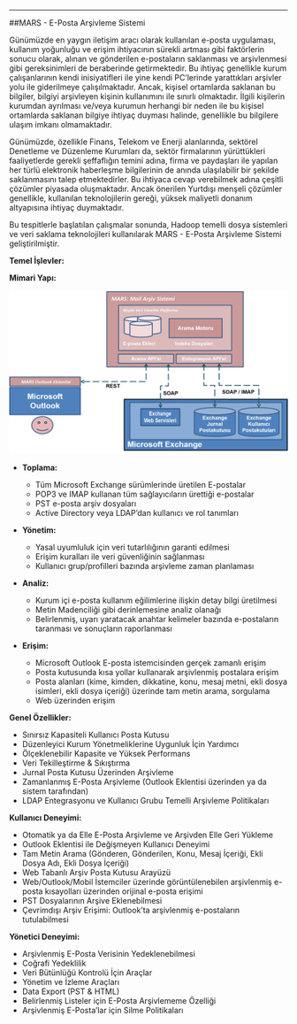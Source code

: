 - - -
##MARS - E-Posta Arşivleme Sistemi

Günümüzde en yaygın iletişim aracı olarak kullanılan e-posta uygulaması, kullanım yoğunluğu ve erişim ihtiyacının sürekli artması gibi faktörlerin sonucu olarak, alınan ve gönderilen e-postaların saklanması ve arşivlenmesi gibi gereksinimleri de beraberinde getirmektedir. Bu ihtiyaç genellikle kurum çalışanlarının kendi inisiyatifleri ile yine kendi PC’lerinde yarattıkları arşivler yolu ile giderilmeye çalışılmaktadır. Ancak, kişisel ortamlarda saklanan bu bilgiler, bilgiyi arşivleyen kişinin kullanımını ile sınırlı olmaktadır. İlgili kişilerin kurumdan ayrılması ve/veya kurumun herhangi bir neden ile bu kişisel ortamlarda saklanan bilgiye ihtiyaç duyması halinde, genellikle bu bilgilere ulaşım imkanı olmamaktadır.

Günümüzde, özellikle Finans, Telekom ve Enerji alanlarında, sektörel Denetleme ve Düzenleme Kurumları da, sektör firmalarının yürüttükleri faaliyetlerde gerekli şeffaflığın temini adına, firma ve paydaşları ile yapılan her türlü elektronik haberleşme bilgilerinin de anında ulaşılabilir bir şekilde saklanmasını talep etmektedirler. Bu ihtiyaca cevap verebilmek adına çeşitli çözümler piyasada oluşmaktadır. Ancak önerilen Yurtdışı menşeli çözümler genellikle, kullanılan teknolojilerin gereği, yüksek maliyetli donanım altyapısına ihtiyaç duymaktadır.

Bu tespitlerle başlatılan çalışmalar sonunda, Hadoop temelli dosya sistemleri ve veri saklama teknolojileri kullanılarak MARS - E-Posta Arşivleme Sistemi geliştirilmiştir.

**Temel İşlevler:**

**Mimari Yapı:**  

![MARS_MimariYapı](/static/uploads/page/tr/MARS_MimariYapi.png)

- **Toplama:**  
	- Tüm Microsoft Exchange sürümlerinde üretilen E-postalar  
	- POP3 ve IMAP kullanan tüm sağlayıcıların ürettiği e-postalar  
	- PST e-posta arşiv dosyaları  
	- Active Directory veya LDAP’dan kullanıcı ve rol tanımları

- **Yönetim:**  
	- Yasal uyumluluk için veri tutarlılığının garanti edilmesi  
	- Erişim kuralları ile veri güvenliğinin sağlanması  
	- Kullanıcı grup/profilleri bazında arşivleme zaman planlaması  

- **Analiz:**  
	- Kurum içi e-posta kullanım eğilimlerine ilişkin detay bilgi üretilmesi  
	- Metin Madenciliği gibi derinlemesine analiz olanağı  
	- Belirlenmiş, uyarı yaratacak anahtar kelimeler bazında e-postaların taranması ve sonuçların raporlanması  

- **Erişim:**  
	- Microsoft Outlook E-posta istemcisinden gerçek zamanlı erişim  
	- Posta kutusunda kısa yollar kullanarak arşivlenmiş postalara erişim  
	- Posta alanları (kime, kimden, dikkatine, konu, mesaj metni, ekli dosya isimleri, ekli dosya içeriği) üzerinde tam metin arama, sorgulama  
	- Web üzerinden erişim  

**Genel Özellikler:**

- Sınırsız Kapasiteli Kullanıcı Posta Kutusu  
- Düzenleyici Kurum Yönetmeliklerine Uygunluk İçin Yardımcı  
- Ölçeklenebilir Kapasite ve Yüksek Performans  
- Veri Tekilleştirme & Sıkıştırma  
- Jurnal Posta Kutusu Üzerinden Arşivleme  
- Zamanlanmış E-Posta Arşivleme (Outlook Eklentisi üzerinden ya da sistem tarafından)  
- LDAP Entegrasyonu ve Kullanıcı Grubu Temelli Arşivleme Politikaları  

**Kullanıcı Deneyimi:**  

- Otomatik ya da Elle E-Posta Arşivleme ve Arşivden Elle Geri Yükleme  
- Outlook Eklentisi ile Değişmeyen Kullanıcı Deneyimi  
- Tam Metin Arama (Gönderen, Gönderilen, Konu, Mesaj İçeriği, Ekli Dosya Adı, Ekli Dosya İçeriği)  
- Web Tabanlı Arşiv Posta Kutusu Arayüzü  
- Web/Outlook/Mobil İstemciler üzerinde görüntülenebilen arşivlenmiş e-posta kısayolları üzerinden orijinal e-posta erişimi  
- PST Dosyalarının Arşive Eklenebilmesi  
- Çevrimdışı Arşiv Erişimi: Outlook’ta arşivlenmiş e-postaların tutulabilmesi  

**Yönetici Deneyimi:**  

- Arşivlenmiş E-Posta Verisinin Yedeklenebilmesi  
- Coğrafi Yedeklilik  
- Veri Bütünlüğü Kontrolü İçin Araçlar  
- Yönetim ve İzleme Araçları  
- Data Export (PST & HTML)  
- Belirlenmiş Listeler için E-Posta Arşivlememe Özelliği  
- Arşivlenmiş E-Posta’lar için Silme Politikaları  

